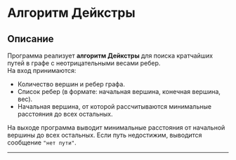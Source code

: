 # Алгоритм Дейкстры

## Описание

Программа реализует **алгоритм Дейкстры** для поиска кратчайших путей в графе с неотрицательными весами ребер.  
На вход принимаются:
- Количество вершин и ребер графа.
- Список ребер (в формате: начальная вершина, конечная вершина, вес).
- Начальная вершина, от которой рассчитываются минимальные расстояния до всех остальных.

На выходе программа выводит минимальные расстояния от начальной вершины до всех остальных. Если путь недостижим, выводится сообщение `"нет пути"`.

---
